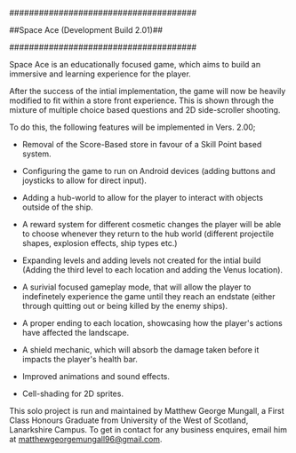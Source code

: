 ######################################

##Space Ace (Development Build 2.01)##

######################################

Space Ace is an educationally focused game, which aims to build an immersive and learning experience for the player.

After the success of the intial implementation, the game will now be heavily modified to fit within a store front experience. This is shown through the mixture of multiple choice based questions and 2D side-scroller shooting.

To do this, the following features will be implemented in Vers. 2.00;


* Removal of the Score-Based store in favour of a Skill Point based system.

* Configuring the game to run on Android devices (adding buttons and joysticks to allow for direct input).

* Adding a hub-world to allow for the player to interact with objects outside of the ship.

* A reward system for different cosmetic changes the player will be able to choose whenever they return to the hub world (different projectile shapes, explosion effects, ship
types etc.)

* Expanding levels and adding levels not created for the intial build (Adding the third level to each location and adding the Venus location).

* A surivial focused gameplay mode, that will allow the player to indefinetely experience the game until they reach an endstate (either through quitting out or being killed by
  the enemy ships).

* A proper ending to each location, showcasing how the player's actions have affected the landscape.

* A shield mechanic, which will absorb the damage taken before it impacts the player's health bar.

* Improved animations and sound effects.

* Cell-shading for 2D sprites.


This solo project is run and maintained by Matthew George Mungall, a First Class Honours Graduate from University of the West of Scotland, Lanarkshire Campus. To get in contact
for any business enquires, email him at matthewgeorgemungall96@gmail.com.


